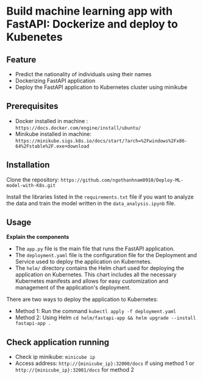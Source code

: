 # Build machine learning app with FastAPI: Dockerize and deploy to Kubenetes

## Feature

- Predict the nationality of individuals using their names
- Dockerizing FastAPI application
- Deploy the FastAPI application to Kubernetes cluster using minikube

## Prerequisites
- Docker installed in machine :  ```https://docs.docker.com/engine/install/ubuntu/```
- Minikube installed in machine: ```https://minikube.sigs.k8s.io/docs/start/?arch=%2Fwindows%2Fx86-64%2Fstable%2F.exe+download```

## Installation

Clone the repository: ``` https://github.com/ngothanhnam0910/Deploy-ML-model-with-K8s.git ```

Install the libraries listed in the ```requirements.txt``` file if you want to analyze the data and train the model written in the ```data_analysis.ipynb``` file.

## Usage
**Explain the components**

- The ```app.py``` file is the main file that runs the FastAPI application.
- The ```deployment.yaml``` file is the configuration file for the Deployment and Service used to deploy the application on Kubernetes.
- The ```helm/``` directory contains the Helm chart used for deploying the application on Kubernetes. This chart includes all the necessary Kubernetes manifests and allows for easy customization and management of the application's deployment.

There are two ways to deploy the application to Kubernetes:
- Method 1: Run the command ```kubectl apply -f deployment.yaml```
- Method 2: Using Helm ```cd helm/fastapi-app && helm upgrade --install fastapi-app .```

## Check application running
- Check ip minikube: ```minicube ip```
- Access address:  ```http://{minicube_ip}:32000/docs``` if using method 1 or ```http://{minicube_ip}:32001/docs``` for method 2
